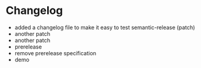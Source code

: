 # Changelog

* added a changelog file to make it easy to test semantic-release (patch)
* another patch
* another patch
* prerelease
* remove prerelease specification
* demo
